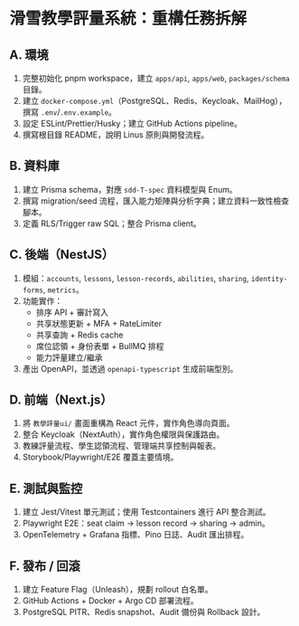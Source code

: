 # 滑雪教學評量系統：重構任務拆解

## A. 環境
1. 完整初始化 pnpm workspace，建立 `apps/api`, `apps/web`, `packages/schema` 目錄。
2. 建立 `docker-compose.yml`（PostgreSQL、Redis、Keycloak、MailHog），撰寫 `.env`/`.env.example`。
3. 設定 ESLint/Prettier/Husky；建立 GitHub Actions pipeline。
4. 撰寫根目錄 README，說明 Linus 原則與開發流程。

## B. 資料庫
1. 建立 Prisma schema，對應 `sdd-T-spec` 資料模型與 Enum。
2. 撰寫 migration/seed 流程，匯入能力矩陣與分析字典；建立資料一致性檢查腳本。
3. 定義 RLS/Trigger raw SQL；整合 Prisma client。

## C. 後端（NestJS）
1. 模組：`accounts`, `lessons`, `lesson-records`, `abilities`, `sharing`, `identity-forms`, `metrics`。
2. 功能實作：
   - 排序 API + 審計寫入
   - 共享狀態更新 + MFA + RateLimiter
   - 共享查詢 + Redis cache
   - 席位認領 + 身份表單 + BullMQ 排程
   - 能力評量建立/繼承
3. 產出 OpenAPI，並透過 `openapi-typescript` 生成前端型別。

## D. 前端（Next.js）
1. 將 `教學評量ui/` 畫面重構為 React 元件，實作角色導向頁面。
2. 整合 Keycloak（NextAuth），實作角色權限與保護路由。
3. 教練評量流程、學生認領流程、管理端共享控制與報表。
4. Storybook/Playwright/E2E 覆蓋主要情境。

## E. 測試與監控
1. 建立 Jest/Vitest 單元測試；使用 Testcontainers 進行 API 整合測試。
2. Playwright E2E：seat claim → lesson record → sharing → admin。
3. OpenTelemetry + Grafana 指標、Pino 日誌、Audit 匯出排程。

## F. 發布 / 回滾
1. 建立 Feature Flag（Unleash），規劃 rollout 白名單。
2. GitHub Actions + Docker + Argo CD 部署流程。
3. PostgreSQL PITR、Redis snapshot、Audit 備份與 Rollback 設計。
